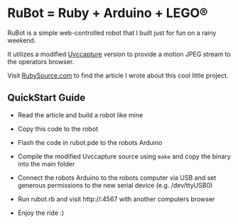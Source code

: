 RuBot = Ruby + Arduino + LEGO®
==============================

RuBot is a simple web-controlled robot that I built just for fun on a rainy weekend.

It utilizes a modified [Uvccapture](http://staticwave.ca/source/uvccapture) version
to provide a motion JPEG stream to the operators browser.

Visit [RubySource.com](http://rubysource.com/author/mberszick/) to find the article
I wrote about this cool little project.



QuickStart Guide
----------------

* Read the article and build a robot like mine

* Copy this code to the robot

* Flash the code in rubot.pde to the robots Arduino

* Compile the modified Uvccapture source using `make` and copy the binary into the
main folder

* Connect the robots Arduino to the robots computer via USB and set generous permissions
to the new serial device (e.g. /dev/ttyUSB0)

* Run rubot.rb and visit http://<your-robots-ip>:4567 with another computers browser

* Enjoy the ride :) 

